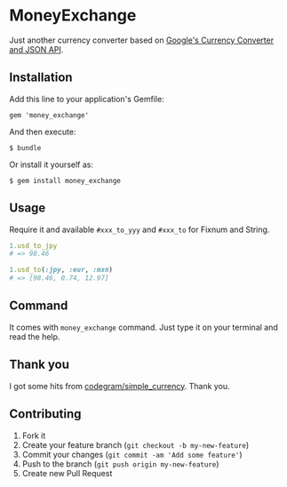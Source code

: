 # MoneyExchange

Just another currency converter based on [Google's Currency Converter and JSON API](http://motyar.blogspot.jp/2011/12/googles-currency-converter-and-json-api.html "Google's Currency Converter and JSON API"). 

## Installation

Add this line to your application's Gemfile:

    gem 'money_exchange'

And then execute:

    $ bundle

Or install it yourself as:

    $ gem install money_exchange

## Usage

Require it and available `#xxx_to_yyy` and `#xxx_to` for Fixnum and String.

```ruby
1.usd_to_jpy
# => 98.46

1.usd_to(:jpy, :eur, :mxn)
# => [98.46, 0.74, 12.97]
```

## Command

It comes with `money_exchange` command. Just type it on your terminal and read the help.

## Thank you

I got some hits from [codegram/simple_currency](https://github.com/codegram/simple_currency). Thank you.

## Contributing

1. Fork it
2. Create your feature branch (`git checkout -b my-new-feature`)
3. Commit your changes (`git commit -am 'Add some feature'`)
4. Push to the branch (`git push origin my-new-feature`)
5. Create new Pull Request
